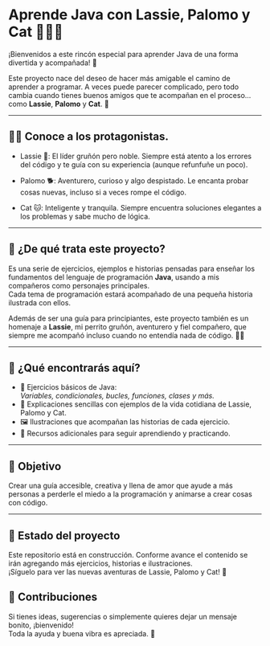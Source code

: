 # Aprende Java con Lassie, Palomo y Cat 🐶🐶🐱

¡Bienvenidos a este rincón especial para aprender Java de una forma divertida y acompañada! 🌟

Este proyecto nace del deseo de hacer más amigable el camino de aprender a programar. A veces puede parecer complicado, pero todo cambia cuando tienes buenos amigos que te acompañan en el proceso... como **Lassie**, **Palomo** y **Cat**. 🧡

---
## 🧑‍💻 Conoce a los protagonistas.
- Lassie 🐶: El líder gruñón pero noble. Siempre está atento a los errores del código y te guía con su experiencia (aunque refunfuñe un poco).

- Palomo 🐕: Aventurero, curioso y algo despistado. Le encanta probar cosas nuevas, incluso si a veces rompe el código.

- Cat 🐱: Inteligente y tranquila. Siempre encuentra soluciones elegantes a los problemas y sabe mucho de lógica.

---
## 🐾 ¿De qué trata este proyecto?

Es una serie de ejercicios, ejemplos e historias pensadas para enseñar los fundamentos del lenguaje de programación **Java**, usando a mis compañeros como personajes principales.  
Cada tema de programación estará acompañado de una pequeña historia ilustrada con ellos.

Además de ser una guía para principiantes, este proyecto también es un homenaje a **Lassie**, mi perrito gruñón, aventurero y fiel compañero, que siempre me acompañó incluso cuando no entendía nada de código. 🐶✨

---

## 🚀 ¿Qué encontrarás aquí?

- 🌱 Ejercicios básicos de Java:  
  *Variables, condicionales, bucles, funciones, clases y más.*
- 📖 Explicaciones sencillas con ejemplos de la vida cotidiana de Lassie, Palomo y Cat.
- 🖼️ Ilustraciones que acompañan las historias de cada ejercicio.
- 🧠 Recursos adicionales para seguir aprendiendo y practicando.

---

## 🎯 Objetivo

Crear una guía accesible, creativa y llena de amor que ayude a más personas a perderle el miedo a la programación y animarse a crear cosas con código.

---

## 📌 Estado del proyecto

Este repositorio está en construcción. Conforme avance el contenido se irán agregando más ejercicios, historias e ilustraciones.  
¡Síguelo para ver las nuevas aventuras de Lassie, Palomo y Cat! 🐾


## 🤝 Contribuciones

Si tienes ideas, sugerencias o simplemente quieres dejar un mensaje bonito, ¡bienvenido!  
Toda la ayuda y buena vibra es apreciada. 🫶

